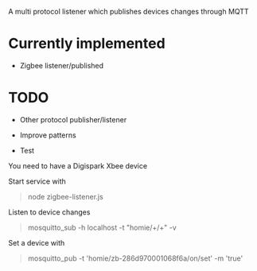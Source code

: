 A multi protocol listener which publishes devices changes through MQTT

# Currently implemented

* Zigbee listener/published

# TODO

* Other protocol publisher/listener
* Improve patterns

* Test

You need to have a Digispark Xbee device

Start service with
> node zigbee-listener.js

Listen to device changes
> mosquitto_sub -h localhost -t "homie/+/+" -v


Set a device with
> mosquitto_pub -t 'homie/zb-286d970001068f6a/on/set' -m 'true'
